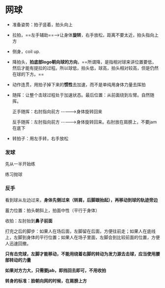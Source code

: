 # 网球

* 准备姿势：拍子竖着，拍头向上

* 拉拍，==左手辅助==-->让身体**旋转**，右手放松，距离不要太近，拍头指向上方

* 侧身，coil up.

* 降拍头，**拍底部logo朝向球的方向**，==所谓降，是指相对球来讲位置要低，然后才能有提拉的过程。所以球低，拍头低，球高，拍头相对较高，但是仍然在球的下方。==

* 动作连贯，用拍子掉下来的**惯性**去加速，而不是单纯用身体力量去挥拍

* 随挥：让整个击球过程处于加速状态。最后位置：从前面绕到左臂。自然随挥。

  正手随挥：右肘指向前方    ----->身体旋转回来

  反手随挥：左肘指向前方    ----->身体旋转回来。右肘放在肩膀上，不要jam在底下

* 转拍子：用左手转，右手放松

### 发球

先从一半开始练

练习抛球

### 反手

看到球从左边过来，**身体先侧过来（转肩，后脚跟抬起），再移动到球的轨迹旁边**

蓄力位置：拍头朝斜上，拍面中性（平行于身体）

收拍：左肘抬到**鼻子前面**

打完之后的脚步：如果人在场后面，左脚留在后面，方便往前走；如果人在底线上，左脚到身体的平行位置；如果人在场子里面，左脚会到比较前面的位置，方便人迅速回撤。

**只有击完球，左脚才能移动，不能用绕着右脚的转动为发力源去击球，应当使用腰部转动的力量**

**如果对方力大，只需要jab，即挡回去即可，不用收拍**

**转身的标准：脸朝向网的时候，在肩膀上方**
